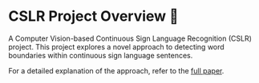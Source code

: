 # CSLR Project Overview 🎯  
A Computer Vision-based Continuous Sign Language Recognition (CSLR) project. This project explores a novel approach to detecting word boundaries within continuous sign language sentences.  

For a detailed explanation of the approach, refer to the [full paper](https://ieeexplore.ieee.org/document/10783608).
